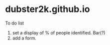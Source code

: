 # dubster2k.github.io

To do list


1. set a display of % of people identified. Bar(?)
2. add a form.
